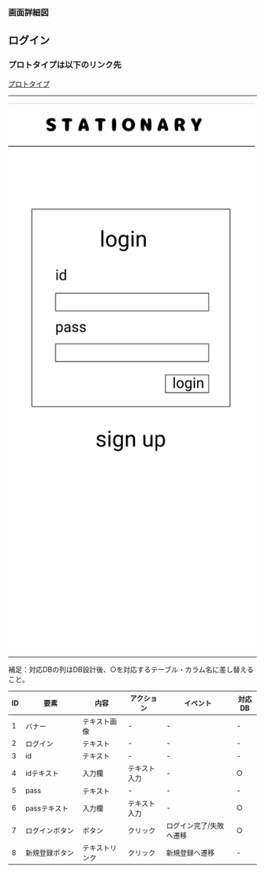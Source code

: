 ### 画面詳細図
## ログイン
### プロトタイプは以下のリンク先
[プロトタイプ](https://www.figma.com/file/YN8g4ahM3raStzCZMDXhNA/stationary?node-id=1%3A2)
*****
<img src="../img/ログイン.png" width="500">

*****
補足：対応DBの列はDB設計後、○を対応するテーブル・カラム名に差し替えること。

| ID | 要素 | 内容 | アクション | イベント | 対応DB |
|----|------|-----|------------|---------|-------|
|1   |バナー　　　　|テキスト画像|-           |-        　         |-|
|2   |ログイン　　　|テキスト　　|-    　　　 |-                   |-|
|3   |id　         |テキスト　　|-    　　　|-                    |-|
|4   |idテキスト　　|入力欄　　　|テキスト入力|-        　　　　　　 |○|
|5   |pass　　　　　|テキスト　　|-   　　　 |-        　　　　　　|-|
|6   |passテキスト　|入力欄　　　|テキスト入力|-        　　　　　　|○|
|7   |ログインボタン|ボタン　　　|クリック    |ログイン完了/失敗へ遷移|○|
|8   |新規登録ボタン|テキストリンク|クリック  |新規登録へ遷移　　　　　|-|

